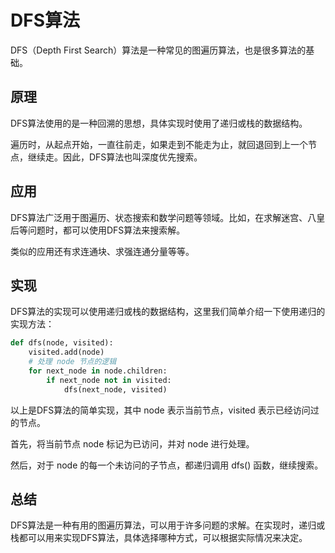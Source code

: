 # DFS算法
DFS（Depth First Search）算法是一种常见的图遍历算法，也是很多算法的基础。

## 原理
DFS算法使用的是一种回溯的思想，具体实现时使用了递归或栈的数据结构。

遍历时，从起点开始，一直往前走，如果走到不能走为止，就回退回到上一个节点，继续走。因此，DFS算法也叫深度优先搜索。

## 应用
DFS算法广泛用于图遍历、状态搜索和数学问题等领域。比如，在求解迷宫、八皇后等问题时，都可以使用DFS算法来搜索解。

类似的应用还有求连通块、求强连通分量等等。

## 实现
DFS算法的实现可以使用递归或栈的数据结构，这里我们简单介绍一下使用递归的实现方法：
```py
def dfs(node, visited):
    visited.add(node)
    # 处理 node 节点的逻辑
    for next_node in node.children:
        if next_node not in visited:
            dfs(next_node, visited)
```

以上是DFS算法的简单实现，其中 node 表示当前节点，visited 表示已经访问过的节点。

首先，将当前节点 node 标记为已访问，并对 node 进行处理。

然后，对于 node 的每一个未访问的子节点，都递归调用 dfs() 函数，继续搜索。

## 总结
DFS算法是一种有用的图遍历算法，可以用于许多问题的求解。在实现时，递归或栈都可以用来实现DFS算法，具体选择哪种方式，可以根据实际情况来决定。